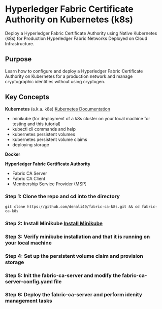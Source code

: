 # **Hyperledger Fabric Certificate Authority on Kubernetes (k8s)**
Deploy a Hyperledger Fabric Certificate Authority using Native Kubernetes (k8s) for Production Hyperledger Fabric Networks Deployed on Cloud Infrastructure.

## **Purpose**
Learn how to configure and deploy a Hyperledger Fabric Certificate Authority on Kubernetes for a production network and manage cryptographic identities without using cryptogen.

## **Key Concepts**
**Kubernetes** (a.k.a. k8s) [Kubernetes Documentation](https://kubernetes.io/)
- minikube (for deployment of a k8s cluster on your local machine for testing and this tutorial) 
- kubectl cli commands and help
- kubernetes persistent volumes
- kubernetes persistent volume claims
- deploying storage

**Docker**

**Hyperledger Fabric Certificate Authority**
 - Fabric CA Server
 - Fabric CA Client
 - Membership Service Provider (MSP)

### **Step 1:** Clone the repo and cd into the directory
`git clone https://github.com/denali49/fabric-ca-k8s.git && cd fabric-ca-k8s` 

### **Step 2:** Install Minikube [Install Minikube](https://kubernetes.io/docs/setup/learning-environment/minikube/)

### **Step 3:** Verify minikube installation and that it is running on your local machine

### **Step 4:** Set up the persistent volume claim and provision storage

### **Step 5:** Init the fabric-ca-server and modify the fabric-ca-server-config.yaml file 

### **Step 6:** Deploy the fabric-ca-server and perform idenity management tasks